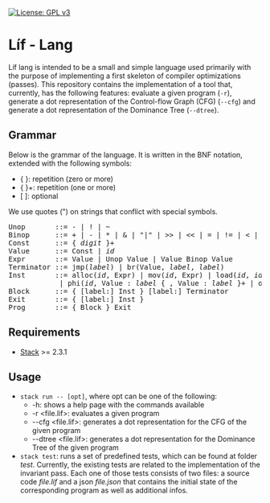 [![License: GPL v3](https://img.shields.io/badge/License-GPLv3-blue.svg)](https://www.gnu.org/licenses/gpl-3.0)

# Líf - Lang
Líf lang is intended to be a small and simple language used primarily with the purpose of implementing a first skeleton of compiler optimizations (passes). This repository contains the implementation of a tool that, currently, has the following features: evaluate a given program (`-r`), generate a dot representation of the Control-flow Graph (CFG) (`--cfg`) and generate a dot representation of the Dominance Tree (`--dtree`).

## Grammar
Below is the grammar of the language. It is written in the BNF notation, extended with the following symbols:

- { }: repetition (zero or more)
- { }+: repetition (one or more)
- [ ]: optional

We use quotes (") on strings that conflict with special symbols.

<pre>
Unop       ::= - | ! | ~
Binop      ::= + | - | * | & | "|" | >> | << | = | != | < | > | <= | >=
Const      ::= { <i>digit</i> }+
Value      ::= Const | <i>id</i>
Expr       ::= Value | Unop Value | Value Binop Value
Terminator ::= jmp(<i>label</i>) | br(Value, <i>label</i>, <i>label</i>)
Inst       ::= alloc(<i>id</i>, Expr) | mov(<i>id</i>, Expr) | load(<i>id</i>, <i>id</i>, Value) | store(Value, <i>id</i>, Value)
            | phi(<i>id</i>, Value : <i>label</i> { , Value : <i>label</i> }+ | out(Expr)
Block      ::= { [label:] Inst } [label:] Terminator
Exit       ::= { [label:] Inst }
Prog       ::= { Block } Exit
</pre>

## Requirements
- [Stack](https://docs.haskellstack.org/en/stable/README/) >= 2.3.1

## Usage
- `stack run -- [opt]`, where opt can be one of the following:
  - -h: shows a help page with the commands available
  - -r <file.lif>: evaluates a given program
  - --cfg <file.lif>: generates a dot representation for the CFG of the given program
  - --dtree <file.lif>: generates a dot representation for the Dominance Tree of the given program
- `stack test`: runs a set of predefined tests, which can be found at folder _test_. Currently, the existing tests are related to the implementation of the invariant pass. Each one of those tests consists of two files: a source code _file.lif_ and a json _file.json_ that contains the initial state of the corresponding program as well as additional infos.
